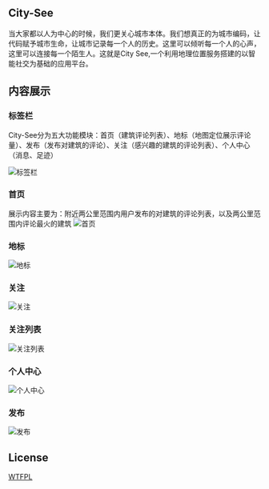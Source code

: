 ## City-See
当大家都以人为中心的时候，我们更关心城市本体。我们想真正的为城市编码，让代码赋予城市生命，让城市记录每一个人的历史。这里可以倾听每一个人的心声，这里可以连接每一个陌生人。这就是City See,一个利用地理位置服务搭建的以智能社交为基础的应用平台。
## 内容展示
### 标签栏
City-See分为五大功能模块：首页（建筑评论列表）、地标（地图定位展示评论量）、发布（发布对建筑的评论）、关注（感兴趣的建筑的评论列表）、个人中心（消息、足迹）

![标签栏](https://raw.githubusercontent.com/git-hacker/City-See/master/Image/%E6%A0%87%E7%AD%BE%E6%A0%8F.png)
### 首页
展示内容主要为：附近两公里范围内用户发布的对建筑的评论列表，以及两公里范围内评论最火的建筑
![首页](https://raw.githubusercontent.com/git-hacker/City-See/master/Image/%E9%A6%96%E9%A1%B5.png)
### 地标
![地标](https://raw.githubusercontent.com/git-hacker/City-See/master/Image/%E5%9C%B0%E6%A0%87.png)
### 关注
![关注](https://raw.githubusercontent.com/git-hacker/City-See/master/Image/%E5%85%B3%E6%B3%A8.png)
### 关注列表
![关注列表](https://raw.githubusercontent.com/git-hacker/City-See/master/Image/%E5%85%B3%E6%B3%A8%E5%88%97%E8%A1%A8.png)
### 个人中心
![个人中心](https://raw.githubusercontent.com/git-hacker/City-See/master/Image/%E4%B8%AA%E4%BA%BA%E4%B8%AD%E5%BF%83.png)
### 发布
![发布](https://raw.githubusercontent.com/git-hacker/City-See/master/Image/%E5%8F%91%E5%B8%83.png)
## License
[WTFPL](https://github.com/PomeloFoundation/Pomelo.EntityFrameworkCore.MySql/blob/master/LICENSE)

